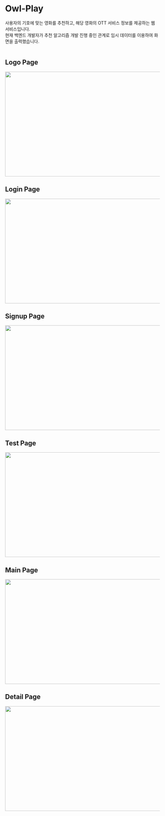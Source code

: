 <h1>Owl-Play</h1>
사용자의 기호에 맞는 영화를 추천하고, 해당 영화의 OTT 서비스 정보를 제공하는 웹 서비스입니다.<br> 
현재 백엔드 개발자가 추천 알고리즘 개발 진행 중인 관계로 임시 데이터를 이용하여 화면을 출력했습니다.
<br><br>
<h2>Logo Page</h2>
<img src=https://github.com/DooHongKm/OwlPlay-FE/assets/127850414/83136b71-b67c-47bf-a7d1-60a826eca14b width=720 height=340>
<h2>Login Page</h2>
<img src=https://github.com/DooHongKm/OwlPlay-FE/assets/127850414/3118c6eb-de53-4f4a-bede-8e8ff35159b7 width=720 height=340>
<h2>Signup Page</h2>
<img src=https://github.com/DooHongKm/OwlPlay-FE/assets/127850414/8442e812-e452-4546-ad12-e8eebe8d6146 width=720 height=340>
<h2>Test Page</h2>
<img src=https://github.com/DooHongKm/OwlPlay-FE/assets/127850414/b69f3c89-7e19-46fa-ab5f-1d2f216e9dd1 width=720 height=340>
<h2>Main Page</h2>
<img src=https://github.com/DooHongKm/OwlPlay-FE/assets/127850414/ff64b16e-96a3-4e3c-b5db-a989fdddc9bd width=720 height=340>
<h2>Detail Page</h2>
<img src=https://github.com/DooHongKm/OwlPlay-FE/assets/127850414/c5a1fc05-f4c7-4ab5-b789-537753b19188 width=720 height=340>
